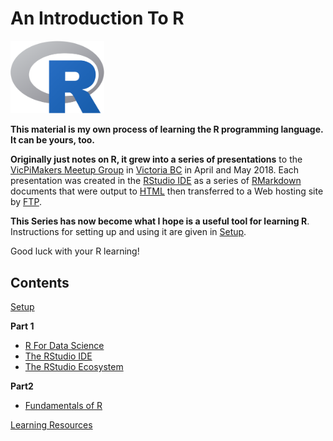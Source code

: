 # An Introduction To R
 
<img src="images/Rlogo.png" width="150" />

**This material is my own process of learning the R programming language. It can be yours, too.**

**Originally just notes on R, it grew into a series of presentations** to the [VicPiMakers Meetup Group](https://www.meetup.com/Victoria-Raspberry-PiMakers-And-Others/) in [Victoria BC](https://www.tourismvictoria.com/) in April and May 2018. Each presentation was created in the [RStudio IDE](https://www.rstudio.com/) as a series of [RMarkdown](http://rmarkdown.rstudio.com/) documents that were output to [HTML](https://en.wikipedia.org/wiki/HTML) then transferred to a Web hosting site by [FTP](https://en.wikipedia.org/wiki/File_Transfer_Protocol).

**This Series has now become what I hope is a useful tool for learning R**. Instructions for setting up and using it are given in [Setup](Setup.html).

Good luck with your R learning!

## Contents

[Setup](https://stuzog.github.io/Setup.html)

**Part 1**

* [R For Data Science](https://stuzog.github.io/Intropages/Part1_R_Data_Science.html)
* [The RStudio IDE](https://stuzog.github.io/RStudio.html)
* [The RStudio Ecosystem](https://stuzog.github.io/RStudio_Ecosystem.html)

**Part2**

* [Fundamentals of R](https://stuzog.github.io/Part2_R_Programming.html)

[Learning Resources](https://stuzog.github.io/R_Learning_Resources.html)
